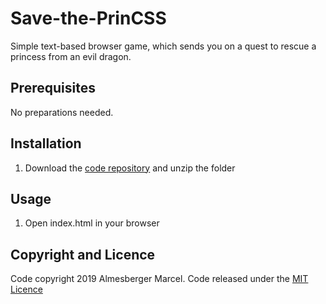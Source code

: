 # Save-the-PrinCSS

Simple text-based browser game, which sends you on a quest to rescue a princess from an evil dragon.

## Prerequisites

No preparations needed.

## Installation

1. Download the [code repository](https://github.com/marcelalmesberger/Save-the-PrinCSS/archive/master.zip) and unzip the folder

## Usage

1. Open index.html in your browser

## Copyright and Licence

Code copyright 2019 Almesberger Marcel. Code released under the [MIT Licence](https://github.com/marcelalmesberger/Save-the-PrinCSS/blob/master/LICENSE)
